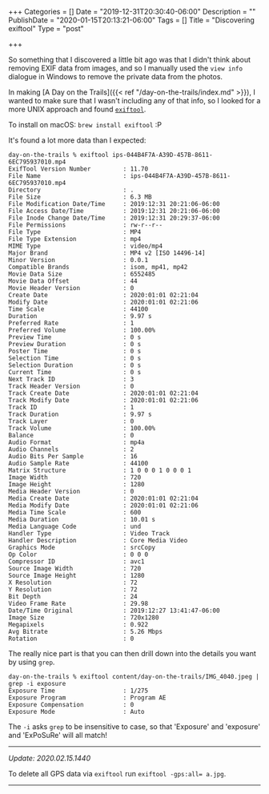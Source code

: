 +++
Categories = []
Date = "2019-12-31T20:30:40-06:00"
Description = ""
PublishDate = "2020-01-15T20:13:21-06:00"
Tags = []
Title = "Discovering exiftool"
Type = "post"

+++

So something that I discovered a little bit ago was that I didn't think about removing EXIF data from images, and so I manually used the `view info` dialogue in Windows to remove the private data from the photos.

In making [A Day on the Trails]({{< ref "/day-on-the-trails/index.md" >}}), I wanted to make sure that I wasn't including any of that info, so I looked for a more UNIX approach and found [`exiftool`](https://exiftool.org/).

To install on macOS: `brew install exiftool` :P

It's found a lot more data than I expected:

```
day-on-the-trails % exiftool ips-044B4F7A-A39D-457B-8611-6EC795937010.mp4
ExifTool Version Number         : 11.70
File Name                       : ips-044B4F7A-A39D-457B-8611-6EC795937010.mp4
Directory                       : .
File Size                       : 6.3 MB
File Modification Date/Time     : 2019:12:31 20:21:06-06:00
File Access Date/Time           : 2019:12:31 20:21:06-06:00
File Inode Change Date/Time     : 2019:12:31 20:29:37-06:00
File Permissions                : rw-r--r--
File Type                       : MP4
File Type Extension             : mp4
MIME Type                       : video/mp4
Major Brand                     : MP4 v2 [ISO 14496-14]
Minor Version                   : 0.0.1
Compatible Brands               : isom, mp41, mp42
Movie Data Size                 : 6552485
Movie Data Offset               : 44
Movie Header Version            : 0
Create Date                     : 2020:01:01 02:21:04
Modify Date                     : 2020:01:01 02:21:06
Time Scale                      : 44100
Duration                        : 9.97 s
Preferred Rate                  : 1
Preferred Volume                : 100.00%
Preview Time                    : 0 s
Preview Duration                : 0 s
Poster Time                     : 0 s
Selection Time                  : 0 s
Selection Duration              : 0 s
Current Time                    : 0 s
Next Track ID                   : 3
Track Header Version            : 0
Track Create Date               : 2020:01:01 02:21:04
Track Modify Date               : 2020:01:01 02:21:06
Track ID                        : 1
Track Duration                  : 9.97 s
Track Layer                     : 0
Track Volume                    : 100.00%
Balance                         : 0
Audio Format                    : mp4a
Audio Channels                  : 2
Audio Bits Per Sample           : 16
Audio Sample Rate               : 44100
Matrix Structure                : 1 0 0 0 1 0 0 0 1
Image Width                     : 720
Image Height                    : 1280
Media Header Version            : 0
Media Create Date               : 2020:01:01 02:21:04
Media Modify Date               : 2020:01:01 02:21:06
Media Time Scale                : 600
Media Duration                  : 10.01 s
Media Language Code             : und
Handler Type                    : Video Track
Handler Description             : Core Media Video
Graphics Mode                   : srcCopy
Op Color                        : 0 0 0
Compressor ID                   : avc1
Source Image Width              : 720
Source Image Height             : 1280
X Resolution                    : 72
Y Resolution                    : 72
Bit Depth                       : 24
Video Frame Rate                : 29.98
Date/Time Original              : 2019:12:27 13:41:47-06:00
Image Size                      : 720x1280
Megapixels                      : 0.922
Avg Bitrate                     : 5.26 Mbps
Rotation                        : 0
```

The really nice part is that you can then drill down into the details you want by using `grep`.

```
day-on-the-trails % exiftool content/day-on-the-trails/IMG_4040.jpeg | grep -i exposure
Exposure Time                   : 1/275
Exposure Program                : Program AE
Exposure Compensation           : 0
Exposure Mode                   : Auto
```

The `-i` asks `grep` to be insensitive to case, so that 'Exposure' and 'exposure' and 'ExPoSuRe' will all match!

---

_Update: <time>2020.02.15.1440</time>_

To delete all GPS data via `exiftool` run `exiftool -gps:all= a.jpg`.

---
